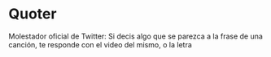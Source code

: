 Quoter
======

Molestador oficial de Twitter: Si decis algo que se parezca a la frase de una canción, te responde con el video del mismo, o la letra